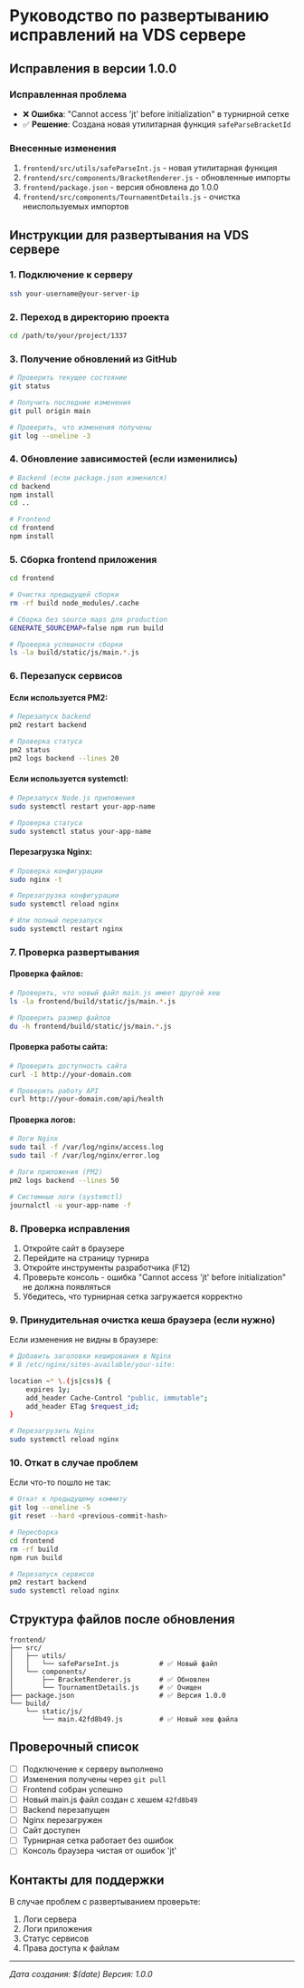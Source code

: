 # Руководство по развертыванию исправлений на VDS сервере

## Исправления в версии 1.0.0

### Исправленная проблема
- ❌ **Ошибка**: "Cannot access 'jt' before initialization" в турнирной сетке
- ✅ **Решение**: Создана новая утилитарная функция `safeParseBracketId`

### Внесенные изменения
1. `frontend/src/utils/safeParseInt.js` - новая утилитарная функция
2. `frontend/src/components/BracketRenderer.js` - обновленные импорты
3. `frontend/package.json` - версия обновлена до 1.0.0
4. `frontend/src/components/TournamentDetails.js` - очистка неиспользуемых импортов

## Инструкции для развертывания на VDS сервере

### 1. Подключение к серверу
```bash
ssh your-username@your-server-ip
```

### 2. Переход в директорию проекта
```bash
cd /path/to/your/project/1337
```

### 3. Получение обновлений из GitHub
```bash
# Проверить текущее состояние
git status

# Получить последние изменения
git pull origin main

# Проверить, что изменения получены
git log --oneline -3
```

### 4. Обновление зависимостей (если изменились)
```bash
# Backend (если package.json изменился)
cd backend
npm install
cd ..

# Frontend
cd frontend
npm install
```

### 5. Сборка frontend приложения
```bash
cd frontend

# Очистка предыдущей сборки
rm -rf build node_modules/.cache

# Сборка без source maps для production
GENERATE_SOURCEMAP=false npm run build

# Проверка успешности сборки
ls -la build/static/js/main.*.js
```

### 6. Перезапуск сервисов

#### Если используется PM2:
```bash
# Перезапуск backend
pm2 restart backend

# Проверка статуса
pm2 status
pm2 logs backend --lines 20
```

#### Если используется systemctl:
```bash
# Перезапуск Node.js приложения
sudo systemctl restart your-app-name

# Проверка статуса
sudo systemctl status your-app-name
```

#### Перезагрузка Nginx:
```bash
# Проверка конфигурации
sudo nginx -t

# Перезагрузка конфигурации
sudo systemctl reload nginx

# Или полный перезапуск
sudo systemctl restart nginx
```

### 7. Проверка развертывания

#### Проверка файлов:
```bash
# Проверить, что новый файл main.js имеет другой хеш
ls -la frontend/build/static/js/main.*.js

# Проверить размер файлов
du -h frontend/build/static/js/main.*.js
```

#### Проверка работы сайта:
```bash
# Проверить доступность сайта
curl -I http://your-domain.com

# Проверить работу API
curl http://your-domain.com/api/health
```

#### Проверка логов:
```bash
# Логи Nginx
sudo tail -f /var/log/nginx/access.log
sudo tail -f /var/log/nginx/error.log

# Логи приложения (PM2)
pm2 logs backend --lines 50

# Системные логи (systemctl)
journalctl -u your-app-name -f
```

### 8. Проверка исправления

1. Откройте сайт в браузере
2. Перейдите на страницу турнира
3. Откройте инструменты разработчика (F12)
4. Проверьте консоль - ошибка "Cannot access 'jt' before initialization" не должна появляться
5. Убедитесь, что турнирная сетка загружается корректно

### 9. Принудительная очистка кеша браузера (если нужно)

Если изменения не видны в браузере:
```bash
# Добавить заголовки кеширования в Nginx
# В /etc/nginx/sites-available/your-site:

location ~* \.(js|css)$ {
    expires 1y;
    add_header Cache-Control "public, immutable";
    add_header ETag $request_id;
}

# Перезагрузить Nginx
sudo systemctl reload nginx
```

### 10. Откат в случае проблем

Если что-то пошло не так:
```bash
# Откат к предыдущему коммиту
git log --oneline -5
git reset --hard <previous-commit-hash>

# Пересборка
cd frontend
rm -rf build
npm run build

# Перезапуск сервисов
pm2 restart backend
sudo systemctl reload nginx
```

## Структура файлов после обновления

```
frontend/
├── src/
│   ├── utils/
│   │   └── safeParseInt.js          # ✅ Новый файл
│   └── components/
│       ├── BracketRenderer.js       # ✅ Обновлен
│       └── TournamentDetails.js     # ✅ Очищен
├── package.json                     # ✅ Версия 1.0.0
└── build/
    └── static/js/
        └── main.42fd8b49.js         # ✅ Новый хеш файла
```

## Проверочный список

- [ ] Подключение к серверу выполнено
- [ ] Изменения получены через `git pull`
- [ ] Frontend собран успешно
- [ ] Новый main.js файл создан с хешем `42fd8b49`
- [ ] Backend перезапущен
- [ ] Nginx перезагружен
- [ ] Сайт доступен
- [ ] Турнирная сетка работает без ошибок
- [ ] Консоль браузера чистая от ошибок 'jt'

## Контакты для поддержки

В случае проблем с развертыванием проверьте:
1. Логи сервера
2. Логи приложения  
3. Статус сервисов
4. Права доступа к файлам

---
*Дата создания: $(date)*
*Версия: 1.0.0* 